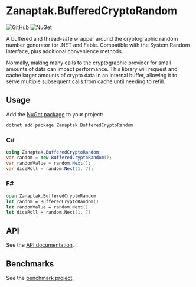 # Zanaptak.BufferedCryptoRandom

[![GitHub](https://img.shields.io/badge/-github-gray?logo=github)](https://github.com/zanaptak/BufferedCryptoRandom) [![NuGet](https://img.shields.io/nuget/v/Zanaptak.BufferedCryptoRandom?logo=nuget)](https://www.nuget.org/packages/Zanaptak.BufferedCryptoRandom)

A buffered and thread-safe wrapper around the cryptographic random number generator for .NET and Fable. Compatible with the System.Random interface, plus additional convenience methods.

Normally, making many calls to the cryptographic provider for small amounts of data can impact performance. This library will request and cache larger amounts of crypto data in an internal buffer, allowing it to serve multiple subsequent calls from cache until needing to refill.

## Usage

Add the [NuGet package](https://www.nuget.org/packages/Zanaptak.BufferedCryptoRandom) to your project:
```
dotnet add package Zanaptak.BufferedCryptoRandom
```

### C#
```cs
using Zanaptak.BufferedCryptoRandom;
var random = new BufferedCryptoRandom();
var randomValue = random.Next();
var diceRoll = random.Next(1, 7);
```

### F#
```fs
open Zanaptak.BufferedCryptoRandom
let random = BufferedCryptoRandom()
let randomValue = random.Next()
let diceRoll = random.Next(1, 7)
```

## API

See the [API documentation](https://github.com/zanaptak/BufferedCryptoRandom/blob/main/doc/api.md).

## Benchmarks

See the [benchmark project](https://github.com/zanaptak/BufferedCryptoRandom/tree/main/benchmark).

